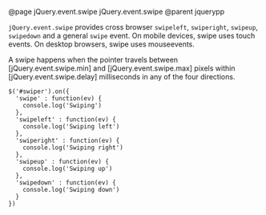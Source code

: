 @page jQuery.event.swipe jQuery.event.swipe
@parent jquerypp

`jQuery.event.swipe` provides cross browser `swipeleft`, `swiperight`, `swipeup`, `swipedown` and a general `swipe` event.
On mobile devices, swipe uses touch events. On desktop browsers, swipe uses mouseevents.

A swipe happens when the pointer travels between [jQuery.event.swipe.min] and [jQuery.event.swipe.max] pixels within [jQuery.event.swipe.delay] milliseconds in any of the four directions.

	$('#swiper').on({
	  'swipe' : function(ev) {
	    console.log('Swiping')
	  },
	  'swipeleft' : function(ev) {
	    console.log('Swiping left')
	  },
	  'swiperight' : function(ev) {
	    console.log('Swiping right')
	  },
	  'swipeup' : function(ev) {
	    console.log('Swiping up')
	  },
	  'swipedown' : function(ev) {
	    console.log('Swiping down')
	  }
	})
